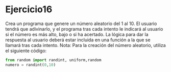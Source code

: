 # Ejercicio16

Crea un programa que genere un número aleatorio del 1 al 10. El usuario tendrá que adivinarlo, y
el programa tras cada intento le indicará al usuario si el número es más alto, bajo o si ha acertado.
La lógica para dar la respuesta al usuario deberá estar incluida en una función a la que se llamará
tras cada intento.
Nota: Para la creación del número aleatorio, utiliza el siguiente código:
```python
from random import randint, uniform,random
numero = randint(0,10)
